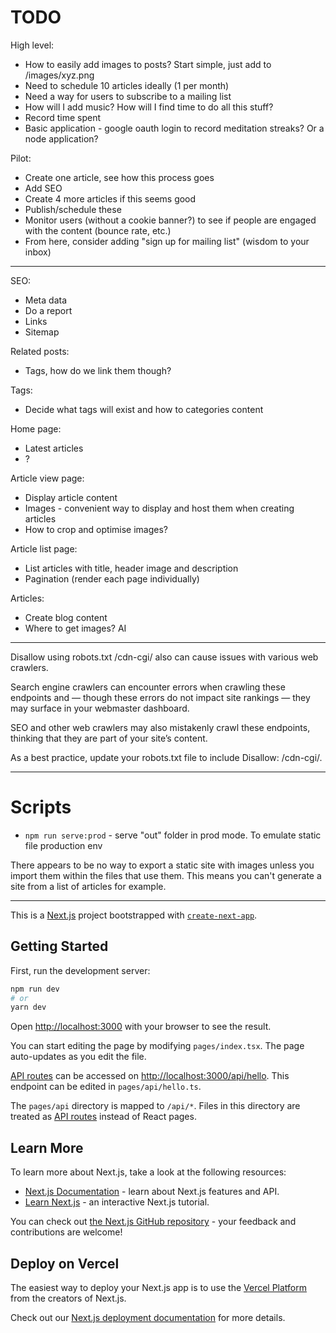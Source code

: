 # TODO

High level:

- How to easily add images to posts? Start simple, just add to /images/xyz.png
- Need to schedule 10 articles ideally (1 per month)
- Need a way for users to subscribe to a mailing list
- How will I add music? How will I find time to do all this stuff?
- Record time spent
- Basic application - google oauth login to record meditation streaks? Or a node application?

Pilot:

- Create one article, see how this process goes
- Add SEO
- Create 4 more articles if this seems good
- Publish/schedule these
- Monitor users (without a cookie banner?) to see if people are engaged with the content (bounce rate, etc.)
- From here, consider adding "sign up for mailing list" (wisdom to your inbox)

---

SEO:

- Meta data
- Do a report
- Links
- Sitemap

Related posts:

- Tags, how do we link them though?

Tags:

- Decide what tags will exist and how to categories content

Home page:

- Latest articles
- ?

Article view page:

- Display article content
- Images - convenient way to display and host them when creating articles
- How to crop and optimise images?

Article list page:

- List articles with title, header image and description
- Pagination (render each page individually)

Articles:

- Create blog content
- Where to get images? AI

---

Disallow using robots.txt
/cdn-cgi/ also can cause issues with various web crawlers.

Search engine crawlers can encounter errors when crawling these endpoints and — though these errors do not impact site rankings — they may surface in your webmaster dashboard.

SEO and other web crawlers may also mistakenly crawl these endpoints, thinking that they are part of your site’s content.

As a best practice, update your robots.txt file to include Disallow: /cdn-cgi/.

---

# Scripts

- `npm run serve:prod` - serve "out" folder in prod mode. To emulate static file production env

There appears to be no way to export a static site with images unless you import them within the files that use them. This means you can't generate a site from a list of articles for example.

---

This is a [Next.js](https://nextjs.org/) project bootstrapped with [`create-next-app`](https://github.com/vercel/next.js/tree/canary/packages/create-next-app).

## Getting Started

First, run the development server:

```bash
npm run dev
# or
yarn dev
```

Open [http://localhost:3000](http://localhost:3000) with your browser to see the result.

You can start editing the page by modifying `pages/index.tsx`. The page auto-updates as you edit the file.

[API routes](https://nextjs.org/docs/api-routes/introduction) can be accessed on [http://localhost:3000/api/hello](http://localhost:3000/api/hello). This endpoint can be edited in `pages/api/hello.ts`.

The `pages/api` directory is mapped to `/api/*`. Files in this directory are treated as [API routes](https://nextjs.org/docs/api-routes/introduction) instead of React pages.

## Learn More

To learn more about Next.js, take a look at the following resources:

- [Next.js Documentation](https://nextjs.org/docs) - learn about Next.js features and API.
- [Learn Next.js](https://nextjs.org/learn) - an interactive Next.js tutorial.

You can check out [the Next.js GitHub repository](https://github.com/vercel/next.js/) - your feedback and contributions are welcome!

## Deploy on Vercel

The easiest way to deploy your Next.js app is to use the [Vercel Platform](https://vercel.com/new?utm_medium=default-template&filter=next.js&utm_source=create-next-app&utm_campaign=create-next-app-readme) from the creators of Next.js.

Check out our [Next.js deployment documentation](https://nextjs.org/docs/deployment) for more details.
